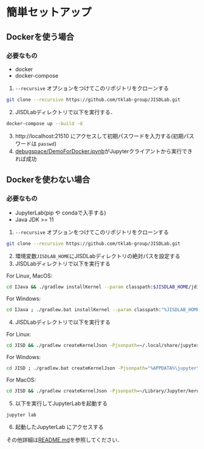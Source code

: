 # 簡単セットアップ
## Dockerを使う場合
### 必要なもの
- docker
- docker-compose

1. `--recursive` オプションをつけてこのリポジトリをクローンする
```sh
git clone --recursive https://github.com/tklab-group/JISDLab.git
```
2. JISDLabディレクトリで以下を実行する．
```sh
docker-compose up --build -d
```
3. http://localhost:21510 にアクセスして初期パスワードを入力する(初期パスワードは `passwd`)
4. [debugspace/DemoForDocker.ipynb](debugspace/DemoForDocker.ipynb)がJupyterクライアントから実行できれば成功

## Dockerを使わない場合
### 必要なもの
- JupyterLab(pip や condaで入手する)
- Java JDK >= 11


1. `--recursive` オプションをつけてこのリポジトリをクローンする
```sh
git clone --recursive https://github.com/tklab-group/JISDLab.git
```
2. 環境変数`JISDLAB_HOME`にJISDLabディレクトリの絶対パスを設定する
3. JISDLabディレクトリで以下を実行する

For Linux, MacOS:
```bash
cd IJava && ./gradlew installKernel --param classpath:$JISDLAB_HOME/jdiscript/jdiscript/build/libs/jdiscript-0.9.0.jar:$JISDLAB_HOME/JISD/build/libs/jisd-all.jar:$JISDLAB_HOME/sample --param startup-scripts-path:$JISDLAB_HOME/JISD/startup.jshell && cd ..
```

For Windows:
```bash
cd IJava ; ./gradlew.bat installKernel --param classpath:"%JISDLAB_HOME%/jdiscript/jdiscript/build/libs/jdiscript-0.9.0.jar;%JISDLAB_HOME%/JISD/build/libs/jisd-all.jar;%JISDLAB_HOME%/sample" --param startup-scripts-path:"%JISDLAB_HOME%/JISD/startup.jshell"; cd ..
```

4. JISDLabディレクトリで以下を実行する

For Linux:
```bash
cd JISD && ./gradlew createKernelJson -Pjsonpath=~/.local/share/jupyter/kernels/java/kernel.json -Pcp=$JISDLAB_HOME/sample && cd ..
```

For Windows:
```bash
cd JISD ; ./gradlew.bat createKernelJson -Pjsonpath="%APPDATA%\jupyter\kernels\java\kernel.json" -Pcp="%JISDLAB_HOME%/sample"; cd ..
```

For MacOS:
```bash
cd JISD && ./gradlew createKernelJson -Pjsonpath=~/Library/Jupyter/kernels/java/kernel.json -Pcp=$JISDLAB_HOME/sample && cd ..
```

5. 以下を実行してJupyterLabを起動する
```sh
jupyter lab
```

6. 起動したJupyterLab にアクセスする

その他詳細は[README.md](README.md)を参照してください．
